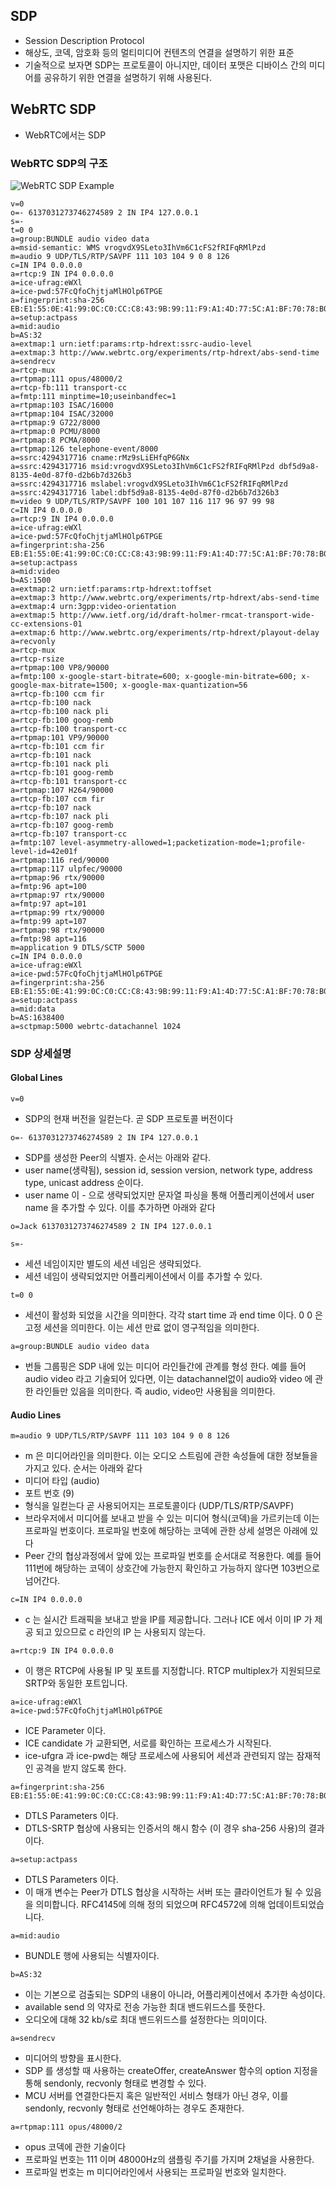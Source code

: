 ## SDP

- Session Description Protocol
- 해상도, 코덱, 암호화 등의 멀티미디어 컨텐츠의 연결을 설명하기 위한 표준
- 기술적으로 보자면 SDP는 프로토콜이 아니지만, 데이터 포맷은 디바이스 간의 미디어를 공유하기 위한 연결을 설명하기 위해 사용된다.



## WebRTC SDP

- WebRTC에서는 SDP

### WebRTC SDP의 구조

![WebRTC SDP Example](./images/05_1.png)

```sdp
v=0
o=- 6137031273746274589 2 IN IP4 127.0.0.1
s=-
t=0 0
a=group:BUNDLE audio video data
a=msid-semantic: WMS vrogvdX9SLeto3IhVm6C1cFS2fRIFqRMlPzd
m=audio 9 UDP/TLS/RTP/SAVPF 111 103 104 9 0 8 126
c=IN IP4 0.0.0.0
a=rtcp:9 IN IP4 0.0.0.0
a=ice-ufrag:eWXl
a=ice-pwd:57FcQfoChjtjaMlHOlp6TPGE
a=fingerprint:sha-256 EB:E1:55:0E:41:99:0C:C0:CC:C8:43:9B:99:11:F9:A1:4D:77:5C:A1:BF:70:78:B0:19:30:04:D8:D3:11:DC:0D
a=setup:actpass
a=mid:audio
b=AS:32
a=extmap:1 urn:ietf:params:rtp-hdrext:ssrc-audio-level
a=extmap:3 http://www.webrtc.org/experiments/rtp-hdrext/abs-send-time
a=sendrecv
a=rtcp-mux
a=rtpmap:111 opus/48000/2
a=rtcp-fb:111 transport-cc
a=fmtp:111 minptime=10;useinbandfec=1
a=rtpmap:103 ISAC/16000
a=rtpmap:104 ISAC/32000
a=rtpmap:9 G722/8000
a=rtpmap:0 PCMU/8000
a=rtpmap:8 PCMA/8000
a=rtpmap:126 telephone-event/8000
a=ssrc:4294317716 cname:rMz9sLiEHfqP6GNx
a=ssrc:4294317716 msid:vrogvdX9SLeto3IhVm6C1cFS2fRIFqRMlPzd dbf5d9a8-8135-4e0d-87f0-d2b6b7d326b3
a=ssrc:4294317716 mslabel:vrogvdX9SLeto3IhVm6C1cFS2fRIFqRMlPzd
a=ssrc:4294317716 label:dbf5d9a8-8135-4e0d-87f0-d2b6b7d326b3
m=video 9 UDP/TLS/RTP/SAVPF 100 101 107 116 117 96 97 99 98
c=IN IP4 0.0.0.0
a=rtcp:9 IN IP4 0.0.0.0
a=ice-ufrag:eWXl
a=ice-pwd:57FcQfoChjtjaMlHOlp6TPGE
a=fingerprint:sha-256 EB:E1:55:0E:41:99:0C:C0:CC:C8:43:9B:99:11:F9:A1:4D:77:5C:A1:BF:70:78:B0:19:30:04:D8:D3:11:DC:0D
a=setup:actpass
a=mid:video
b=AS:1500
a=extmap:2 urn:ietf:params:rtp-hdrext:toffset
a=extmap:3 http://www.webrtc.org/experiments/rtp-hdrext/abs-send-time
a=extmap:4 urn:3gpp:video-orientation
a=extmap:5 http://www.ietf.org/id/draft-holmer-rmcat-transport-wide-cc-extensions-01
a=extmap:6 http://www.webrtc.org/experiments/rtp-hdrext/playout-delay
a=recvonly
a=rtcp-mux
a=rtcp-rsize
a=rtpmap:100 VP8/90000
a=fmtp:100 x-google-start-bitrate=600; x-google-min-bitrate=600; x-google-max-bitrate=1500; x-google-max-quantization=56
a=rtcp-fb:100 ccm fir
a=rtcp-fb:100 nack
a=rtcp-fb:100 nack pli
a=rtcp-fb:100 goog-remb
a=rtcp-fb:100 transport-cc
a=rtpmap:101 VP9/90000
a=rtcp-fb:101 ccm fir
a=rtcp-fb:101 nack
a=rtcp-fb:101 nack pli
a=rtcp-fb:101 goog-remb
a=rtcp-fb:101 transport-cc
a=rtpmap:107 H264/90000
a=rtcp-fb:107 ccm fir
a=rtcp-fb:107 nack
a=rtcp-fb:107 nack pli
a=rtcp-fb:107 goog-remb
a=rtcp-fb:107 transport-cc
a=fmtp:107 level-asymmetry-allowed=1;packetization-mode=1;profile-level-id=42e01f
a=rtpmap:116 red/90000
a=rtpmap:117 ulpfec/90000
a=rtpmap:96 rtx/90000
a=fmtp:96 apt=100
a=rtpmap:97 rtx/90000
a=fmtp:97 apt=101
a=rtpmap:99 rtx/90000
a=fmtp:99 apt=107
a=rtpmap:98 rtx/90000
a=fmtp:98 apt=116
m=application 9 DTLS/SCTP 5000
c=IN IP4 0.0.0.0
a=ice-ufrag:eWXl
a=ice-pwd:57FcQfoChjtjaMlHOlp6TPGE
a=fingerprint:sha-256 EB:E1:55:0E:41:99:0C:C0:CC:C8:43:9B:99:11:F9:A1:4D:77:5C:A1:BF:70:78:B0:19:30:04:D8:D3:11:DC:0D
a=setup:actpass
a=mid:data
b=AS:1638400
a=sctpmap:5000 webrtc-datachannel 1024
```

### SDP 상세설명

#### Global Lines

```sdp
v=0
```

- SDP의 현재 버전을 일컫는다. 곧 SDP 프로토콜 버전이다

```sdp
o=- 6137031273746274589 2 IN IP4 127.0.0.1
```

- SDP를 생성한 Peer의 식별자. 순서는 아래와 같다.
- user name(생략됨), session id, session version, network type, address type, unicast address 순이다.
- user name 이 - 으로 생략되었지만 문자열 파싱을 통해 어플리케이션에서 user name 을 추가할 수 있다. 이를 추가하면 아래와 같다

```sdp
o=Jack 6137031273746274589 2 IN IP4 127.0.0.1
```

```sdp
s=-
```

- 세션 네임이지만 별도의 세션 네임은 생략되었다.
- 세션 네임이 생략되었지만 어플리케이션에서 이를 추가할 수 있다.

```sdp
t=0 0
```

- 세션이 활성화 되었을 시간을 의미한다. 각각 start time 과 end time 이다. 0 0 은 고정 세션을 의미한다. 이는 세션 만료 없이 영구적임을 의미한다.

```sdp
a=group:BUNDLE audio video data
```

- 번들 그룹핑은 SDP 내에 있는 미디어 라인들간에 관계를 형성 한다. 예를 들어 audio video 라고 기술되어 있다면, 이는 datachannel없이 audio와 video 에 관한 라인들만 있음을 의미한다. 즉 audio, video만 사용됨을 의미한다.

#### Audio Lines

```sdp
m=audio 9 UDP/TLS/RTP/SAVPF 111 103 104 9 0 8 126
```

- m 은 미디어라인을 의미한다. 이는 오디오 스트림에 관한 속성들에 대한 정보들을 가지고 있다. 순서는 아래와 같다
- 미디어 타입 (audio)
- 포트 번호 (9)
- 형식을 일컫는다 곧 사용되어지는 프로토콜이다 (UDP/TLS/RTP/SAVPF)
- 브라우저에서 미디어를 보내고 받을 수 있는 미디어 형식(코덱)을 가르키는데 이는 프로파일 번호이다. 프로파일 번호에 해당하는 코덱에 관한 상세 설명은 아래에 있다
- Peer 간의 협상과정에서 앞에 있는 프로파일 번호를 순서대로 적용한다. 예를 들어 111번에 해당하는 코덱이 상호간에 가능한지 확인하고 가능하지 않다면 103번으로 넘어간다.

```sdp
c=IN IP4 0.0.0.0
```

- c 는 실시간 트래픽을 보내고 받을 IP를 제공합니다. 그러나 ICE 에서 이미 IP 가 제공 되고 있으므로 c 라인의 IP 는 사용되지 않는다.

```
a=rtcp:9 IN IP4 0.0.0.0
```

- 이 행은 RTCP에 사용될 IP 및 포트를 지정합니다. RTCP multiplex가 지원되므로 SRTP와 동일한 포트입니다.

```
a=ice-ufrag:eWXl
a=ice-pwd:57FcQfoChjtjaMlHOlp6TPGE
```

- ICE Parameter 이다.
- ICE candidate 가 교환되면, 서로를 확인하는 프로세스가 시작된다.
- ice-ufgra 과 ice-pwd는 해당 프로세스에 사용되어 세션과 관련되지 않는 잠재적인 공격을 받지 않도록 한다.

```
a=fingerprint:sha-256 EB:E1:55:0E:41:99:0C:C0:CC:C8:43:9B:99:11:F9:A1:4D:77:5C:A1:BF:70:78:B0:19:30:04:D8:D3:11:DC:0D
```

- DTLS Parameters 이다.
- DTLS-SRTP 협상에 사용되는 인증서의 해시 함수 (이 경우 sha-256 사용)의 결과이다.

```
a=setup:actpass
```

- DTLS Parameters 이다.
- 이 매개 변수는 Peer가 DTLS 협상을 시작하는 서버 또는 클라이언트가 될 수 있음을 의미합니다. RFC4145에 의해 정의 되었으며 RFC4572에 의해 업데이트되었습니다.

```
a=mid:audio
```

- BUNDLE 행에 사용되는 식별자이다.

```
b=AS:32
```

- 이는 기본으로 검출되는 SDP의 내용이 아니라, 어플리케이션에서 추가한 속성이다.
- available send 의 약자로 전송 가능한 최대 밴드위드스를 뜻한다.
- 오디오에 대해 32 kb/s로 최대 밴드위드스를 설정한다는 의미이다.

```
a=sendrecv
```

- 미디어의 방향을 표시한다.
- SDP 를 생성할 때 사용하는 createOffer, createAnswer 함수의 option 지정을 통해 sendonly, recvonly 형태로 변경할 수 있다.
- MCU 서버를 연결한다든지 혹은 일반적인 서비스 형태가 아닌 경우, 이를 sendonly, recvonly 형태로 선언해야하는 경우도 존재한다.

```
a=rtpmap:111 opus/48000/2
```

- opus 코덱에 관한 기술이다
- 프로파일 번호는 111 이며 48000Hz의 샘플링 주기를 가지며 2채널을 사용한다.
- 프로파일 번호는 m 미디어라인에서 사용되는 프로파일 번호와 일치한다.